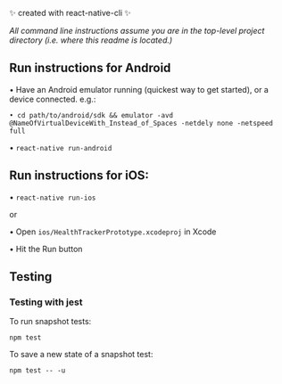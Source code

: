 ✨ created with react-native-cli ✨

_All command line instructions assume you are in the top-level project directory (i.e. where this readme is located.)_

## Run instructions for Android

• Have an Android emulator running (quickest way to get started), or a device connected. e.g.:

    • cd path/to/android/sdk && emulator -avd @NameOfVirtualDeviceWith_Instead_of_Spaces -netdely none -netspeed full

• `react-native run-android`

## Run instructions for iOS:

• `react-native run-ios`

or

• Open `ios/HealthTrackerPrototype.xcodeproj` in Xcode

• Hit the Run button

## Testing

### Testing with jest

To run snapshot tests:

`npm test`

To save a new state of a snapshot test:

`npm test -- -u`

